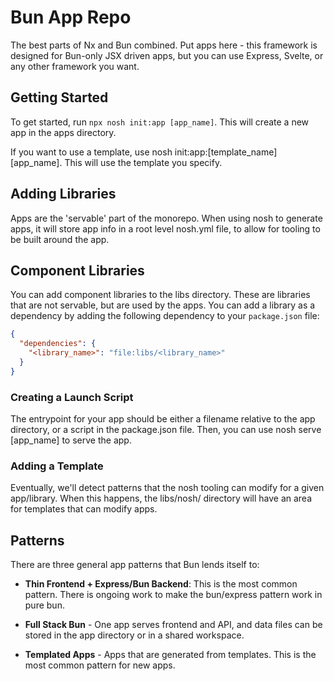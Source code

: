 # Bun App Repo

The best parts of Nx and Bun combined. Put apps here - this framework is designed for Bun-only JSX driven apps, but you can use
Express, Svelte, or any other framework you want.

## Getting Started
To get started, run `npx nosh init:app [app_name]`. This will create a new app in the apps directory.

If you want to use a template, use nosh init:app:[template_name]
[app_name]. This will use the template you specify.

## Adding Libraries
Apps are the 'servable' part of the monorepo. When using nosh to generate apps, it will store app info in a root level nosh.yml file,
to allow for tooling to be built around the app.

## Component Libraries
You can add component libraries to the libs directory. These are libraries that are not servable, but are used by the apps. You can
add a library as a dependency by adding the following dependency to your `package.json` file:

```json
{
  "dependencies": {
    "<library_name>": "file:libs/<library_name>"
  }
}
```

### Creating a Launch Script
The entrypoint for your app should be either a filename relative to the app directory, or a script in the package.json file. Then, you can use nosh serve [app_name] to serve the app.

### Adding a Template
Eventually, we'll detect patterns that the nosh tooling can modify for a given app/library. When this happens, the libs/nosh/ directory will have an area for templates that can modify apps.

## Patterns

There are three general app patterns that Bun lends itself to:

- **Thin Frontend + Express/Bun Backend**: This is the most common pattern. There is ongoing work to make the bun/express pattern work in pure bun.

- **Full Stack Bun** - One app serves frontend and API, and data files can be stored in the app directory or in a shared workspace.

- **Templated Apps** - Apps that are generated from templates. This is the most common pattern for new apps.
